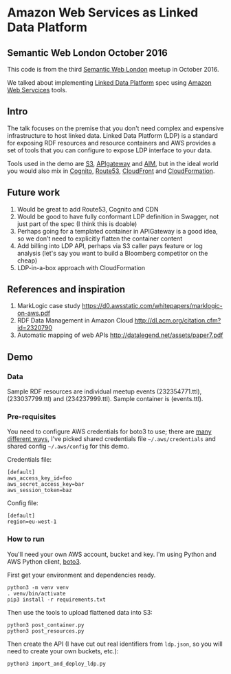 # Amazon Web Services as Linked Data Platform

## Semantic Web London October 2016

This code is from the third [Semantic Web London](https://www.meetup.com/semantic-web-london/events/234237999/) meetup in October 2016.

We talked about implementing [Linked Data Platform](https://www.w3.org/TR/ldp/) spec using [Amazon Web Servcices](https://aws.amazon.com/) tools.

## Intro

The talk focuses on the premise that you don't need complex and expensive infrastructure to host linked data.
Linked Data Platform (LDP) is a standard for exposing RDF resources and resource containers and AWS provides a set of tools that you can configure to expose
LDP interface to your data.  

Tools used in the demo are [S3](https://aws.amazon.com/documentation/s3/), [APIgateway](https://aws.amazon.com/api-gateway/) and [AIM](https://aws.amazon.com/iam/), 
but in the ideal world you would also mix in [Cognito](https://aws.amazon.com/cognito/), [Route53](https://aws.amazon.com/route53/), 
[CloudFront](https://aws.amazon.com/cloudfront/) and [CloudFormation](https://aws.amazon.com/cloudformation/).

## Future work

 1. Would be great to add Route53, Cognito and CDN
 1. Would be good to have fully conformant LDP definition in Swagger, not just part of the spec (I think this is doable)
 1. Perhaps going for a templated container in APIGateway is a good idea, so we don’t need to explicitly flatten the container content
 1. Add billing into LDP API, perhaps via S3 caller pays feature or log analysis (let's say you want to build a Bloomberg competitor on the cheap)
 1. LDP-in-a-box approach with CloudFormation

## References and inspiration

 1. MarkLogic case study https://d0.awsstatic.com/whitepapers/marklogic-on-aws.pdf
 1. RDF Data Management in Amazon Cloud http://dl.acm.org/citation.cfm?id=2320790
 1. Automatic mapping of web APIs http://datalegend.net/assets/paper7.pdf
 
## Demo

### Data

Sample RDF resources are individual meetup events (232354771.ttl), (233037799.ttl) and (234237999.ttl). Sample container is (events.ttl).

### Pre-requisites

You need to configure AWS credentials for boto3 to use; there are [many different ways](http://boto3.readthedocs.io/en/latest/guide/configuration.html), 
I've picked shared credentials file `~/.aws/credentials` and shared config `~/.aws/config` for this demo. 

Credentials file:

```
[default]
aws_access_key_id=foo
aws_secret_access_key=bar
aws_session_token=baz
```

Config file:

```
[default]
region=eu-west-1
```

### How to run

You'll need your own AWS account, bucket and key. I'm using Python and AWS Python client, [boto3](https://boto3.readthedocs.io/en/latest/reference/services/s3.html).

First get your environment and dependencies ready.

```
python3 -m venv venv
. venv/bin/activate
pip3 install -r requirements.txt
```

Then use the tools to upload flattened data into S3:

```
python3 post_container.py
python3 post_resources.py
```

Then create the API (I have cut out real identifiers from `ldp.json`, so you will need to create your own buckets, etc.):

```
python3 import_and_deploy_ldp.py
```
